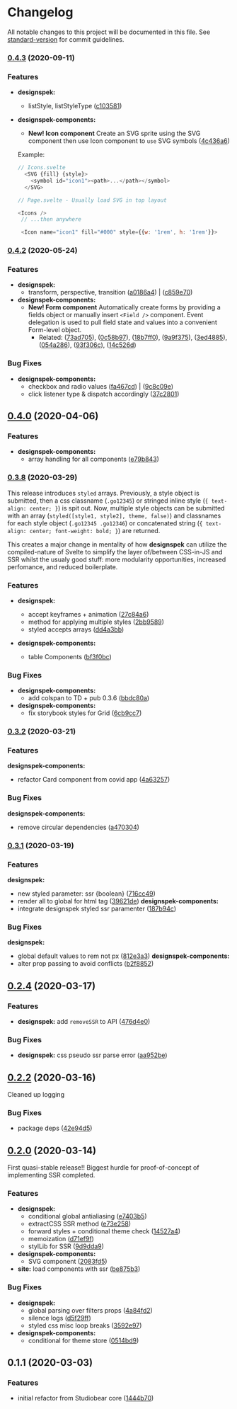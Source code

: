 # Changelog

All notable changes to this project will be documented in this file. See [standard-version](https://github.com/conventional-changelog/standard-version) for commit guidelines.

### [0.4.3](https://github.com/Studiobear/designspek/compare/v0.4.2...v0.4.3) (2020-09-11)

### Features

- **designspek:**
  - listStyle, listStyleType ([c103581](https://github.com/Studiobear/designspek/commit/c1035814eae0d48f4e661ba1199bc58fd1d8846f))
- **designspek-components:**

  - **New! Icon component** Create an SVG sprite using the SVG component then use Icon component to `use` SVG symbols ([4c436a6](https://github.com/Studiobear/designspek/commit/4c436a634b4b257609d9e05685d2d88120c2261a))

  Example:

  ```javascript
  // Icons.svelte
    <SVG {fill} {style}>
      <symbol id="icon1"><path>...</path></symbol>
    </SVG>

  // Page.svelte - Usually load SVG in top layout

  <Icons />
   // ...then anywhere

   <Icon name="icon1" fill="#000" style={{w: '1rem', h: '1rem'}}>

  ```

### [0.4.2](https://github.com/Studiobear/designspek/compare/v0.4.0...v0.4.2) (2020-05-24)

### Features

- **designspek:**
  - transform, perspective, transition ([a0186a4](https://github.com/Studiobear/designspek/commit/a0186a41dea2d6e8a0c86305f672a1ba979f44d8)) | ([c859e70](https://github.com/Studiobear/designspek/commit/c859e70f02beabae3421980959b98d5d4c5b17da))
- **designspek-components:**
  - **New! Form component** Automatically create forms by providing a fields object or manually insert `<Field />` component. Event delegation is used to pull field state and values into a convenient Form-level object.
    - Related: ([73ad705](https://github.com/Studiobear/designspek/commit/73ad705e30d5f60abee361528ad5180fb0e89dca)), ([0c58b97](https://github.com/Studiobear/designspek/commit/0c58b97c9fc5a00c8d2e75c8b0a0f8ed1dbf3d08)), ([18b7ff0](https://github.com/Studiobear/designspek/commit/18b7ff06aac386602ebe322c4e890de1a443bf25)), ([9a9f375](https://github.com/Studiobear/designspek/commit/9a9f3758db6d7a7e47269f8705531bb9afc23d84)), ([3ed4885](https://github.com/Studiobear/designspek/commit/3ed4885045cf12e32962462be9be5b0aef6b42da)), ([054a286](https://github.com/Studiobear/designspek/commit/054a286f217868d3d1280a9a82b7fe4bd9e97714)), ([93f306c](https://github.com/Studiobear/designspek/commit/93f306c07994cd00731dc2f6f344caa31b63348f)), ([14c526d](https://github.com/Studiobear/designspek/commit/14c526d1cf6516fdefa6371f050eed2dcfa785fd))

### Bug Fixes

- **designspek-components:**
  - checkbox and radio values ([fa467cd](https://github.com/Studiobear/designspek/commit/fa467cd62aa60eb0a5c5a5f93baa1b7b6774e760)) | ([9c8c09e](https://github.com/Studiobear/designspek/commit/9c8c09e8c096c0339fecd75d16ff29d5f3be596b))
  - click listener type & dispatch accordingly ([37c2801](https://github.com/Studiobear/designspek/commit/37c28017b07a7c4eb994a1c6cc8aee6aeb6eb424))

## [0.4.0](https://github.com/Studiobear/designspek/compare/v0.3.8...v0.4.0) (2020-04-06)

### Features

- **designspek-components:**
  - array handling for all components ([e79b843](https://github.com/Studiobear/designspek/commit/e79b843a9c830bcd0de9c03ad7ea3e8233c97bdf))

### [0.3.8](https://github.com/Studiobear/designspek/compare/v0.3.2...v0.3.8) (2020-03-29)

This release introduces `styled` arrays. Previously, a style object is submitted, then a css classname (`.go12345`) or stringed inline style (`{ text-align: center; }`) is spit out. Now, multiple style objects can be submitted with an array (`styled([style1, style2], theme, false)`) and classnames for each style object (`.go12345 .go12346`) or concatenated string (`{ text-align: center; font-weight: bold; }`) are returned.

This creates a major change in mentality of how **designspek** can utilize the compiled-nature of Svelte to simplify the layer of/between CSS-in-JS and SSR whilst the usualy good stuff: more modularity opportunities, increased perfomance, and reduced boilerplate.

### Features

- **designspek:**

  - accept keyframes + animation ([27c84a6](https://github.com/Studiobear/designspek/commit/27c84a6656dc654ef1c9d00742432de33a62babe))
  - method for applying multiple styles ([2bb9589](https://github.com/Studiobear/designspek/commit/2bb95898d14eb2478bd13b98bb15d2c7eeffbb31))
  - styled accepts arrays ([dd4a3bb](https://github.com/Studiobear/designspek/commit/dd4a3bb50bd565568a631940b6767509e9e5d12e))

- **designspek-components:**
  - table Components ([bf3f0bc](https://github.com/Studiobear/designspek/commit/bf3f0bc2e7633003251ef0c76a21d90d882e436a))

### Bug Fixes

- **designspek-components:**
  - add colspan to TD + pub 0.3.6 ([bbdc80a](https://github.com/Studiobear/designspek/commit/bbdc80a9f48464fe06bba8c4cf8bba10179a51a8))
- **designspek-components:**
  - fix storybook styles for Grid ([6cb9cc7](https://github.com/Studiobear/designspek/commit/6cb9cc798f8e343bed1bdfd9672c30656184cceb))

### [0.3.2](https://github.com/Studiobear/designspek/compare/v0.3.1...v0.3.2) (2020-03-21)

### Features

**designspek-components:**

- refactor Card component from covid app ([4a63257](https://github.com/Studiobear/designspek/commit/4a632571b862131f421618a9e8dcd2db342ffb07))

### Bug Fixes

**designspek-components:**

- remove circular dependencies ([a470304](https://github.com/Studiobear/designspek/commit/a470304cb4be0eefa34555811d8217d611f68041))

### [0.3.1](https://github.com/Studiobear/designspek/compare/v0.2.4...v0.3.1) (2020-03-19)

### Features

**designspek:**

- new styled parameter: ssr {boolean} ([716cc49](https://github.com/Studiobear/designspek/commit/716cc49a1f58a1dbbea4852b456fce6f7e222b93))
- render all to global for html tag ([39621de](https://github.com/Studiobear/designspek/commit/39621def72cc411195974e224a245652efb38f0e))
  **designspek-components:**
- integrate designspek styled ssr paramenter ([187b94c](https://github.com/Studiobear/designspek/commit/187b94c7f7ebfc93359d275a71749f6d3453eb37))

### Bug Fixes

**designspek:**

- global default values to rem not px ([812e3a3](https://github.com/Studiobear/designspek/commit/812e3a33b439387b57654de17d20e9b107060850))
  **designspek-components:**
- alter prop passing to avoid conflicts ([b2f8852](https://github.com/Studiobear/designspek/commit/b2f8852e5792a8b2b7afd95edbb58d2235c9f827))

## [0.2.4](https://github.com/Studiobear/designspek/compare/v0.2.2...v0.2.4) (2020-03-17)

### Features

- **designspek:** add `removeSSR` to API ([476d4e0](https://github.com/Studiobear/designspek/commit/476d4e03c9a251f90d39e47c2cc3829ec0e537b7))

### Bug Fixes

- **designspek:** css pseudo ssr parse error ([aa952be](https://github.com/Studiobear/designspek/commit/aa952be2547cf83259ddab30086bd6f8fe2a9145))

## [0.2.2](https://github.com/Studiobear/designspek/compare/v0.2.0...v0.2.2) (2020-03-16)

Cleaned up logging

### Bug Fixes

- package deps ([42e94d5](https://github.com/Studiobear/designspek/commit/42e94d5e9e87280bb0d5ae2c52ed02915186d552))

## [0.2.0](https://github.com/Studiobear/designspek/compare/v0.1.1...v0.2.0) (2020-03-14)

First quasi-stable release!! Biggest hurdle for proof-of-concept of implementing SSR completed.

### Features

- **designspek:**
  - conditional global antialiasing ([e7403b5](https://github.com/Studiobear/designspek/commit/e7403b55519c5874801764084577b1476fcd27e5))
  - extractCSS SSR method ([e73e258](https://github.com/Studiobear/designspek/commit/e73e2581b9daca810a7c21df2a8ca9a47ed3b450))
  - forward styles + conditional theme check ([14527a4](https://github.com/Studiobear/designspek/commit/14527a4721dc78d02668cf361914fc3dd5e32ed4))
  - memoization ([d71ef9f](https://github.com/Studiobear/designspek/commit/d71ef9f3ce68d975526bb2e82a56c89cd7f5a292))
  - stylLib for SSR ([9d9dda9](https://github.com/Studiobear/designspek/commit/9d9dda9dcbdb77d632cf8d845ed32e559254cfa5))
- **designspek-components:**
  - SVG component ([2083fd5](https://github.com/Studiobear/designspek/commit/2083fd58be08474e735193c76b917bbd16e04c74))
- **site:**
  load components with ssr ([be875b3](https://github.com/Studiobear/designspek/commit/be875b3e2feef574ec0f2a3711acefa85cec7a33))

### Bug Fixes

- **designspek:**
  - global parsing over filters props ([4a84fd2](https://github.com/Studiobear/designspek/commit/4a84fd233f50df1d639807ab9a0a05f2ebdb1053))
  - silence logs ([d5f29ff](https://github.com/Studiobear/designspek/commit/d5f29ff500bbd26ae679982cada3efd8351281d9))
  - styled css misc loop breaks ([3592e97](https://github.com/Studiobear/designspek/commit/3592e97d836df5525cb32f720fd9d65e3538baa5))
- **designspek-components:**
  - conditional for theme store ([0514bd9](https://github.com/Studiobear/designspek/commit/0514bd9da1efdf0f30a4d1d3174ad72b859b50cb))

## 0.1.1 (2020-03-03)

### Features

- initial refactor from Studiobear core ([1444b70](https://github.com/Studiobear/svelte-system-ui/commit/1444b70def7f0d9a5505baa17322e60e866d0328))

